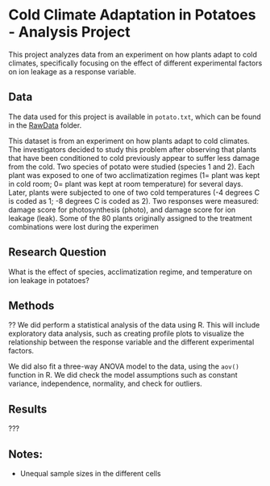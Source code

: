 # Cold Climate Adaptation in Potatoes - Analysis Project

This project analyzes data from an experiment on how plants adapt to cold climates, specifically focusing on the effect of different experimental factors on ion leakage as a response variable.

## Data

The data used for this project is available in `potato.txt`, which can be found in the [RawData](https://github.com/30-na/plants_adapt_cold_climate/tree/main/RawData) folder.

This dataset is from an experiment on how plants adapt to cold climates. The investigators
decided to study this problem after observing that plants that have been conditioned to cold
previously appear to suffer less damage from the cold.
Two species of potato were studied (species 1 and 2). Each plant was exposed to one of
two acclimatization regimes (1= plant was kept in cold room; 0= plant was kept at room
temperature) for several days. Later, plants were subjected to one of two cold temperatures (-4
degrees C is coded as 1; -8 degrees C is coded as 2). Two responses were measured: damage
score for photosynthesis (photo), and damage score for ion leakage (leak). Some of the 80 plants
originally assigned to the treatment combinations were lost during the experimen

## Research Question

What is the effect of species, acclimatization regime, and temperature on ion leakage in potatoes?

## Methods

??
We did perform a statistical analysis of the data using R. This will include exploratory data analysis, such as creating profile plots to visualize the relationship between the response variable and the different experimental factors.

We did also fit a three-way ANOVA model to the data, using the `aov()` function in R. We did check the model assumptions such as constant variance, independence, normality, and check for outliers.


## Results

???


## Notes:
* Unequal sample sizes in the different cells

